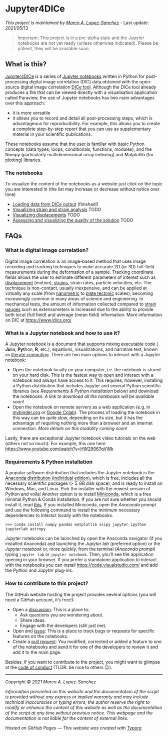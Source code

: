 # Jupyter4DICe
_This project is maintained by [Marco A. Lopez-Sanchez](https://marcoalopez.github.io/)_ - Last update: 2021/05/13

> Important: This project is in a pre-alpha state and the Jupyter notebooks are not yet ready (unless otherwise indicated). Please be patient, they will be available soon.

## What is this?

[Jupyter4DICe](https://github.com/marcoalopez/Jupyter4DICe) is a series of [Jupyter notebooks](https://jupyter.org/) written in Python for post-processing digital image correlation (DIC) data obtained with the open-source digital image correlation [DICe tool](https://github.com/dicengine/dice). Although the DICe tool already produces a file that can be viewed directly with a visualisation application called Paraview, the use of Jupyter notebooks has two main advantages over this approach:

- it is more versatile
- it allows you to record and detail all post-processing steps, which is advantageous for reproducibility. For example, this allows you to create a complete step-by-step report that you can use as supplementary material in your scientific publications.

These notebooks assume that the user is familiar with basic Python concepts (data types, loops, conditionals, functions, modules), and the Numpy (particularly multidimensional array indexing) and Matplotlib (for plotting) libraries.

### The notebooks

To visualize the content of the notebooks as a website just click on the topic you are interested in (the list may increase or decrease without notice over time)

- [Loading data from DICe output](https://github.com/marcoalopez/Jupyter4DICe/blob/7e87ad20012f75d22898516dfe308459f65bce9a/notebooks/LoadingDICe_data.ipynb) (finished!)
- [Visualizing strain and strain analysis]() TODO
- [Visualizing displacements](https://nbviewer.jupyter.org/github/marcoalopez/Jupyter4DICe/blob/main/notebooks/displacements.ipynb?flush_cache=true) TODO
- [Assessing and visualizing the quality of the solution](https://nbviewer.jupyter.org/github/marcoalopez/Jupyter4DICe/blob/main/notebooks/assesing_quality.ipynb?flush_cache=true) TODO

## FAQs

### What is digital image correlation?

Digital image correlation is an image-based method that uses image recording and tracking techniques to make accurate 2D (or 3D) full-field measurements during the deformation of a sample. Tracking coordinate fields allows the user to estimate different parameters of interest such as [displacement](https://en.wikipedia.org/wiki/Displacement_field_(mechanics)) (motion), [strains](https://en.wikipedia.org/wiki/Strain_(materials_science)), strain rates, particle velocities, etc. The technique is non-contact, usually inexpensive, and can be applied at virtually any scale (from [nanometric](https://doi.org/10.1016/j.actamat.2020.05.029) to [plate tectonic](https://doi.org/10.1007/s11340-014-9893-z) scales), becoming increasingly common in many areas of science and engineering. In mechanical tests, the amount of information collected compared to [strain gauges](https://en.wikipedia.org/wiki/Strain_gage) such as extensometers is increased due to the ability to provide both local (full field) and average (mean field) information. More information on DIC at https://www.idics.org/

### What is a Jupyter notebook and how to use it?

A Jupyter notebook is a document that supports mixing executable code ( **Ju**lia, **Pyt**hon, **R**, etc.), equations, visualizations, and narrative text, known as [literate computing](https://osf.io/h9gsd/). There are two main options to interact with a Jupyter notebook:

- Open the notebook locally on your computer, i.e. the notebook is stored on your hard disk. This is the fastest way to open and interact with a notebook and always have access to it. This requires, however, installing a Python distribution that includes Jupyter and several Python scientific libraries (see _Requirements & Python installation_ below) and download the notebooks. _A link to download all the notebooks will be available soon!_
- Open the notebook on remote servers as a web application (e.g. in [mybinder.org](https://mybinder.org/) or [Google Colab](https://colab.research.google.com/)). The process of loading the notebook in this way can be quite slow, depending on its size, but it has the advantage of requiring nothing more than a browser and an internet connection. _More details on this modality coming soon!_

Lastly, there are exceptional Jupyter notebook video tutorials on the web (others not so much). For example, this one here https://www.youtube.com/watch?v=HW29067qVWk

### Requirements & Python installation

A popular software distribution that includes the Jupyter notebook is the [Anaconda distribution (individual edition)](https://www.anaconda.com/products/individual), which is free, includes all the necessary scientific packages (> 5 GB disk space), and is ready to install on Windows, Mac, and Linux. Pick the installer with the newest version of Python and voila! Another option is to install [Miniconda](https://docs.conda.io/en/latest/miniconda.html), which is a free minimal Python & Conda installation. If you are not sure whether you should install it, read [this](https://docs.conda.io/projects/conda/en/latest/user-guide/install/download.html#anaconda-or-miniconda). If you installed Miniconda, open the _Anaconda prompt_ and use the following command to install the minimum necessary dependencies to interact locally with the notebooks.

```shell
>>> conda install numpy pandas matplotlib scipy jupyter ipython jupyterlab astropy 
```

Jupyter notebooks can be launched by open the Anaconda navigator (if you installed Anaconda) and launching the _Jupyter lab_ (preferred option) or the _Jupyter notebook_ or, more quickly, from the terminal (_Anaconda prompt_) typing ``jupyter lab`` or  ``jupyter notebook``. Then, you'll see the application opening in your browser. If you prefer a standalone application to interact with the notebooks you can install https://code.visualstudio.com/ and add the *Python* and *Jupyter* plug-ins.

### How to contribute to this project?

The GitHub website hosting the project provides several options (you will need a GitHub account, it’s free!):

- Open a [discussion](https://github.com/marcoalopez/Jupyter4DICe/discussions): This is a place to:
  - Ask questions you are wondering about.
  - Share ideas.
  - Engage with the developers (still just me).
- Open and [issue](https://github.com/marcoalopez/Jupyter4DICe/issues): This is a place to track bugs or requests for specific features on the notebooks.
- Create a [pull request](https://github.com/marcoalopez/Jupyter4DICe/pulls): You modified, corrected or added a feature to one of the notebooks and send it for one of the developers to review it and add it to the main page.

Besides, if you want to contribute to the project, you might want to glimpse at the [code of conduct](https://github.com/marcoalopez/Jupyter4DICe/blob/main/CODE_OF_CONDUCT.md) (TLDR: be nice to others 😉).



---

*Copyright © 2021 Marco A. Lopez-Sanchez*  

*Information presented on this website and the documentation of the script is provided without any express or implied warranty and may include technical inaccuracies or typing errors; the author reserve the right to modify or enhance the content of this website as well as the documentation of the script at any time without previous notice. This webpage and the documentation is not liable for the content of external links.*  

*Hosted on GitHub Pages — This website was created with [Typora](https://typora.io/)*

